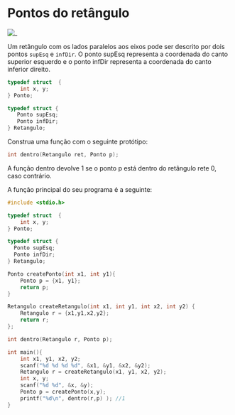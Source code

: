 # Pontos do retângulo

![_](cover.jpg)

Um retângulo com os lados paralelos aos eixos pode ser descrito por dois pontos `supEsq` e `infDir`. O ponto supEsq representa a coordenada do canto superior esquerdo e o ponto infDir representa a coordenada do canto inferior direito.

```C
typedef struct  {
    int x, y;
} Ponto;

typedef struct {
   Ponto supEsq;
   Ponto infDir; 
} Retangulo;
```

Construa uma função com o seguinte protótipo:

```C
int dentro(Retangulo ret, Ponto p);
```

A função dentro devolve 1 se o ponto p está dentro do retângulo rete 0, caso contrário.

A função principal do seu programa é a seguinte:

```C
#include <stdio.h>

typedef struct  {
    int x, y;
} Ponto;

typedef struct {
  Ponto supEsq;
  Ponto infDir;
} Retangulo;

Ponto createPonto(int x1, int y1){
    Ponto p = {x1, y1};
    return p;
}

Retangulo createRetangulo(int x1, int y1, int x2, int y2) {
    Retangulo r = {x1,y1,x2,y2};
    return r;
};

int dentro(Retangulo r, Ponto p);

int main(){
    int x1, y1, x2, y2;
    scanf("%d %d %d %d", &x1, &y1, &x2, &y2);
    Retangulo r = createRetangulo(x1, y1, x2, y2);
    int x, y;
    scanf("%d %d", &x, &y);
    Ponto p = createPonto(x,y);
    printf("%d\n", dentro(r,p) ); //1
}
```
